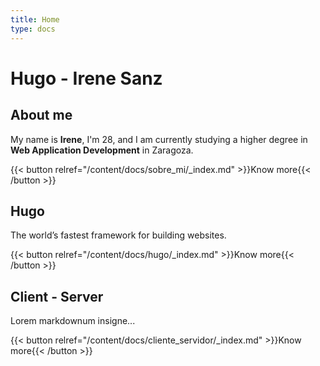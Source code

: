 ```yaml
---
title: Home
type: docs
---
```


# Hugo - Irene Sanz

## About me
My name is **Irene**, I'm 28, and I am currently studying a higher degree in **Web Application Development** in Zaragoza.

{{< button relref="/content/docs/sobre_mi/_index.md" >}}Know more{{< /button >}}


## Hugo
The world’s fastest framework for building websites.

{{< button relref="/content/docs/hugo/_index.md" >}}Know more{{< /button >}}



## Client - Server
Lorem markdownum insigne...

{{< button relref="/content/docs/cliente_servidor/_index.md" >}}Know more{{< /button >}}